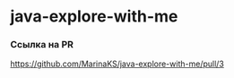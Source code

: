 # java-explore-with-me

### Ссылка на PR

https://github.com/MarinaKS/java-explore-with-me/pull/3
   